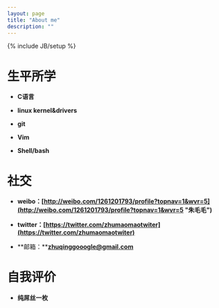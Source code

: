 ```yaml
---
layout: page
title: "About me"
description: ""
---
```

{% include JB/setup %}


**生平所学**
=

- **C语言**

- **linux kernel&drivers**

- **git**  

- **Vim**  

- **Shell/bash**

**社交**
=
- **weibo：[http://weibo.com/1261201793/profile?topnav=1&wvr=5](http://weibo.com/1261201793/profile?topnav=1&wvr=5 "朱毛毛")**

- **twitter：[https://twitter.com/zhumaomaotwiter](https://twitter.com/zhumaomaotwiter)**  

- **邮箱：****zhuqinggooogle@gmail.com**

**自我评价**
=

- **纯屌丝一枚**



